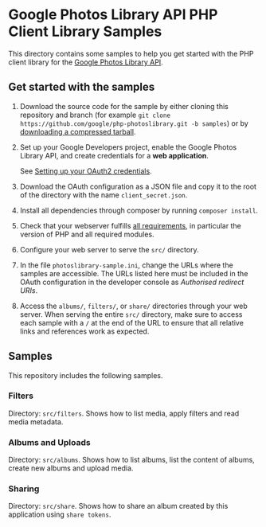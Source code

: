# Google Photos Library API PHP Client Library Samples

This directory contains some samples to help you get started with the PHP
client library for the [Google Photos Library API](https://developers.google.com/photos).

## Get started with the samples

1. Download the source code for the sample by either cloning this repository and branch 
(for example `git clone https://github.com/google/php-photoslibrary.git -b samples`) 
or by [downloading a compressed tarball](../../blob/master/README.md#downloading-a-compressed-tarball).
1. Set up your Google Developers project, enable the Google Photos Library API,
   and create credentials for a **web application**. 
    
   See [Setting up your OAuth2 credentials](../../blob/master/README.md#Setting-up-your-OAuth2-credentials).
1. Download the OAuth configuration as a JSON file and copy it to the root of the directory with the name `client_secret.json`. 
1. Install all dependencies through composer by running `composer install`.
1. Check that your webserver fulfills [all requirements](../README.md#requirements-and-preparation),
   in particular the version of PHP and all required modules.
1. Configure your web server to serve the `src/` directory.
1. In the file `photoslibrary-sample.ini`, change the URLs where the samples are accessible. The URLs
   listed here must be included in the OAuth configuration in the developer console as 
   *Authorised redirect URIs*. 
1. Access the `albums/`, `filters/`, or `share/` directories through your web server. When serving the entire `src/`
   directory, make sure to access each sample with a `/` at the end of the URL to ensure that all relative links and
   references work as expected.

## Samples
This repository includes the following samples.

### Filters
Directory: `src/filters`.
Shows how to list media, apply filters and read media metadata.

### Albums and Uploads
Directory: `src/albums`.
Shows how to list albums, list the content of albums, create new albums and
upload media.

### Sharing
Directory: `src/share`.
Shows how to share an album created by this application using `share tokens`.
